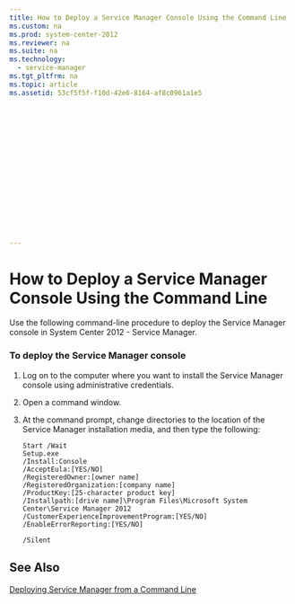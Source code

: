 ```yaml
---
title: How to Deploy a Service Manager Console Using the Command Line
ms.custom: na
ms.prod: system-center-2012
ms.reviewer: na
ms.suite: na
ms.technology: 
  - service-manager
ms.tgt_pltfrm: na
ms.topic: article
ms.assetid: 53cf5f5f-f10d-42e6-8164-af8c0961a1e5


















---
```

# How to Deploy a Service Manager Console Using the Command Line
Use the following command\-line procedure to deploy the Service Manager console in System Center 2012 - Service Manager.  
  
### To deploy the Service Manager console  
  
1.  Log on to the computer where you want to install the Service Manager console using administrative credentials.  
  
2.  Open a command window.  
  
3.  At the command prompt, change directories to the location of the Service Manager installation media, and then type the following:  
  
    ```  
    Start /Wait   
    Setup.exe   
    /Install:Console   
    /AcceptEula:[YES/NO]  
    /RegisteredOwner:[owner name]   
    /RegisteredOrganization:[company name]   
    /ProductKey:[25-character product key]   
    /Installpath:[drive name]\Program Files\Microsoft System Center\Service Manager 2012   
    /CustomerExperienceImprovementProgram:[YES/NO]   
    /EnableErrorReporting:[YES/NO]  
  
    /Silent  
    ```  
  
## See Also  
 [Deploying Service Manager from a Command Line](assetId:///a918e488-349d-4955-b401-52f09e78bb9e)
